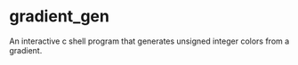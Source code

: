 # gradient_gen
An interactive c shell program that generates unsigned integer colors from a gradient.
